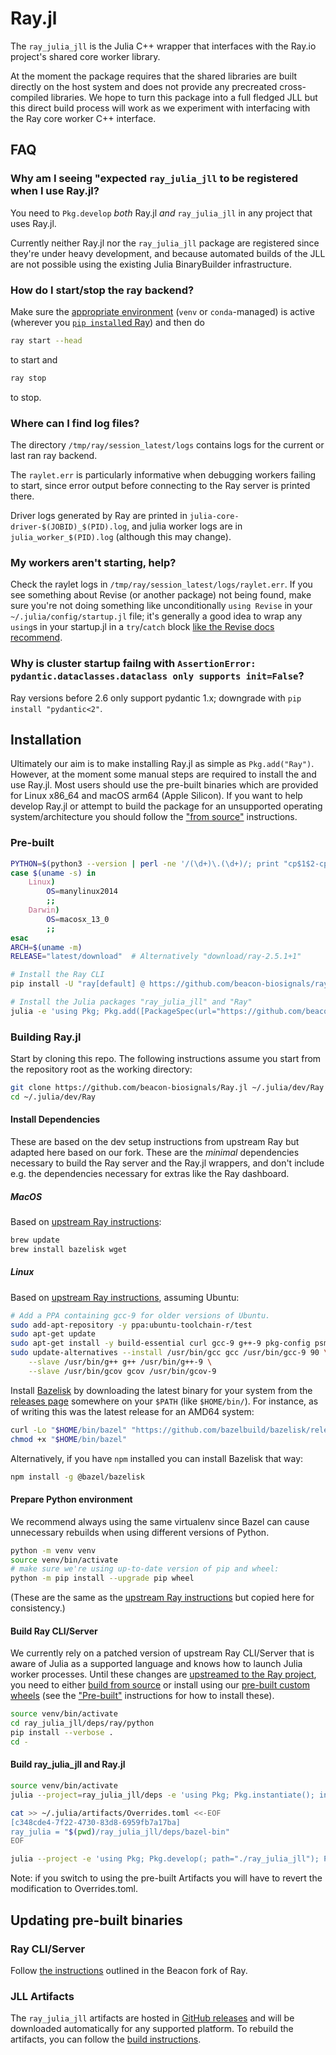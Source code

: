 # Ray.jl

The `ray_julia_jll` is the Julia C++ wrapper that interfaces with the Ray.io project's shared core worker library.

At the moment the package requires that the shared libraries are built directly on the host system and does not provide any precreated cross-compiled libraries. We hope to turn this package into a full fledged JLL but this direct build process will work as we experiment with interfacing with the Ray core worker C++ interface.


## FAQ

### Why am I seeing "expected `ray_julia_jll` to be registered when I use Ray.jl?

You need to `Pkg.develop` _both_ Ray.jl _and_ `ray_julia_jll` in any project that uses Ray.jl.

Currently neither Ray.jl nor the `ray_julia_jll` package are registered since they're under heavy development, and because automated builds of the JLL are not possible using the existing Julia BinaryBuilder infrastructure.

### How do I start/stop the ray backend?

Make sure the [appropriate environment](#prepare-python-environment) (`venv` or `conda`-managed) is active (wherever you [`pip install`ed Ray](#install-ray-cliserver)) and then do

```sh
ray start --head
```

to start and

```sh
ray stop
```

to stop.

### Where can I find log files?

The directory `/tmp/ray/session_latest/logs` contains logs for the current or last ran ray backend.

The `raylet.err` is particularly informative when debugging workers failing to start, since error output before connecting to the Ray server is printed there.

Driver logs generated by Ray are printed in `julia-core-driver-$(JOBID)_$(PID).log`, and julia worker logs are in `julia_worker_$(PID).log` (although this may change).

### My workers aren't starting, help?

Check the raylet logs in `/tmp/ray/session_latest/logs/raylet.err`.  If you see something about Revise (or another package) not being found, make sure you're not doing something like unconditionally `using Revise` in your `~/.julia/config/startup.jl` file; it's generally a good idea to wrap any `using`s in your startup.jl in a `try`/`catch` block [like the Revise docs recommend](https://timholy.github.io/Revise.jl/stable/config/#Using-Revise-by-default-1).

### Why is cluster startup failng with `AssertionError: pydantic.dataclasses.dataclass only supports init=False`?

Ray versions before 2.6 only support pydantic 1.x; downgrade with `pip install "pydantic<2"`.

## Installation

Ultimately our aim is to make installing Ray.jl as simple as `Pkg.add("Ray")`. However, at the moment some manual steps are required to install the and use Ray.jl. Most users should use the pre-built binaries which are provided for Linux x86_64 and macOS arm64 (Apple Silicon). If you want to help develop Ray.jl or attempt to build the package for an unsupported operating system/architecture you should follow the ["from source"](#building-rayjl) instructions.

### Pre-built

```sh
PYTHON=$(python3 --version | perl -ne '/(\d+)\.(\d+)/; print "cp$1$2-cp$1$2"')
case $(uname -s) in
    Linux)
        OS=manylinux2014
        ;;
    Darwin)
        OS=macosx_13_0
        ;;
esac
ARCH=$(uname -m)
RELEASE="latest/download"  # Alternatively "download/ray-2.5.1+1"

# Install the Ray CLI
pip install -U "ray[default] @ https://github.com/beacon-biosignals/ray/releases/$RELEASE/ray-2.5.1-${PYTHON}-${OS}_${ARCH}.whl" "pydantic<2"

# Install the Julia packages "ray_julia_jll" and "Ray"
julia -e 'using Pkg; Pkg.add([PackageSpec(url="https://github.com/beacon-biosignals/Ray.jl", subdir="ray_julia_jll"), PackageSpec(url="https://github.com/beacon-biosignals/Ray.jl")])'
```

### Building Ray.jl

Start by cloning this repo. The following instructions assume you start from the repository root as the working directory:

```sh
git clone https://github.com/beacon-biosignals/Ray.jl ~/.julia/dev/Ray
cd ~/.julia/dev/Ray
```

#### Install Dependencies

These are based on the dev setup instructions from upstream Ray but adapted here based on our fork. These are the _minimal_ dependencies necessary to build the Ray server and the Ray.jl wrappers, and don't include e.g. the dependencies necessary for extras like the Ray dashboard.

##### MacOS

Based on [upstream Ray instructions](https://docs.ray.io/en/releases-2.5.1/ray-contribute/development.html#preparing-to-build-ray-on-macos):

```sh
brew update
brew install bazelisk wget
```

##### Linux

Based on [upstream Ray instructions](https://docs.ray.io/en/releases-2.5.1/ray-contribute/development.html#preparing-to-build-ray-on-linux), assuming Ubuntu:

```sh
# Add a PPA containing gcc-9 for older versions of Ubuntu.
sudo add-apt-repository -y ppa:ubuntu-toolchain-r/test
sudo apt-get update
sudo apt-get install -y build-essential curl gcc-9 g++-9 pkg-config psmisc unzip
sudo update-alternatives --install /usr/bin/gcc gcc /usr/bin/gcc-9 90 \
    --slave /usr/bin/g++ g++ /usr/bin/g++-9 \
    --slave /usr/bin/gcov gcov /usr/bin/gcov-9
```

Install [Bazelisk](https://github.com/bazelbuild/bazelisk#readme) by downloading the latest binary for your system from the [releases page](https://github.com/bazelbuild/bazelisk/releases) somewhere on your `$PATH` (like `$HOME/bin/`).  For instance, as of writing this was the latest release for an AMD64 system:

```sh
curl -Lo "$HOME/bin/bazel" "https://github.com/bazelbuild/bazelisk/releases/download/v1.18.0/bazelisk-linux-amd64"
chmod +x "$HOME/bin/bazel"
```

Alternatively, if you have `npm` installed you can install Bazelisk that way:

```sh
npm install -g @bazel/bazelisk
```

#### Prepare Python environment

We recommend always using the same virtualenv since Bazel can cause unnecessary rebuilds when using different versions of Python.

```sh
python -m venv venv
source venv/bin/activate
# make sure we're using up-to-date version of pip and wheel:
python -m pip install --upgrade pip wheel
```

(These are the same as the [upstream Ray instructions](https://docs.ray.io/en/releases-2.5.1/ray-contribute/development.html#prepare-the-python-environment) but copied here for consistency.)

#### Build Ray CLI/Server

We currently rely on a patched version of upstream Ray CLI/Server that is aware of Julia as a supported language and knows how to launch Julia worker processes. Until these changes are [upstreamed to the Ray project](https://github.com/ray-project/ray/issues/39637), you need to either [build from source](https://github.com/beacon-biosignals/ray/blob/beacon-main/python/README-building-wheels.md) or install using our [pre-built custom wheels](https://github.com/beacon-biosignals/ray/releases) (see the ["Pre-built"](#pre-built) instructions for how to install these).

```sh
source venv/bin/activate
cd ray_julia_jll/deps/ray/python
pip install --verbose .
cd -
```

#### Build ray_julia_jll and Ray.jl

```sh
source venv/bin/activate
julia --project=ray_julia_jll/deps -e 'using Pkg; Pkg.instantiate(); include("ray_julia_jll/deps/build_jll.jl")'

cat >> ~/.julia/artifacts/Overrides.toml <<-EOF
[c348cde4-7f22-4730-83d8-6959fb7a17ba]
ray_julia = "$(pwd)/ray_julia_jll/deps/bazel-bin"
EOF

julia --project -e 'using Pkg; Pkg.develop(; path="./ray_julia_jll"); Pkg.instantiate()'
```

Note: if you switch to using the pre-built Artifacts you will have to revert the modification to Overrides.toml.

## Updating pre-built binaries

### Ray CLI/Server

Follow [the instructions](https://github.com/beacon-biosignals/ray/blob/beacon-main/python/README-building-wheels.md) outlined in the Beacon fork of Ray.

### JLL Artifacts

The `ray_julia_jll` artifacts are hosted in [GitHub releases](https://github.com/beacon-biosignals/Ray.jl/releases) and will be downloaded automatically for any supported platform. To rebuild the artifacts, you can follow the [build instructions](./ray_julia_jll/gen/README.md).
